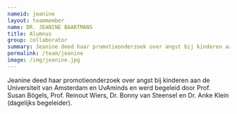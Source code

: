 ```yaml
---
nameid: jeanine
layout: teammember
name: DR. JEANINE BAARTMANS
title: Alumnus
group: collaborator
summary: Jeanine deed haar promotieonderzoek over angst bij kinderen aan de Universiteit van Amsterdam en UvAminds en werd begeleid door Prof. Susan Bögels, Prof. Reinout Wiers, Dr. Bonny van Steensel en Dr. Anke Klein (dagelijks begeleider)
permalink: /team/jeanine
image: /img/jeanine.jpg
---
```


Jeanine deed haar promotieonderzoek over angst bij kinderen aan de Universiteit van Amsterdam en UvAminds en werd begeleid door Prof. Susan Bögels, Prof. Reinout Wiers, Dr. Bonny van Steensel en Dr. Anke Klein (dagelijks begeleider).

